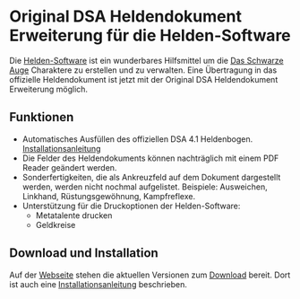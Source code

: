 # Original DSA Heldendokument Erweiterung für die Helden-Software

Die [Helden-Software](https://www.helden-software.de/) ist ein wunderbares Hilfsmittel um die [Das Schwarze Auge](https://ulisses-spiele.de/game-system/das-schwarze-auge/) Charaktere zu erstellen und zu verwalten. 
Eine Übertragung in das offizielle Heldendokument ist jetzt mit der Original DSA Heldendokument Erweiterung möglich.


## Funktionen 

* Automatisches Ausfüllen des offiziellen DSA 4.1 Heldenbogen. [Installationsanleitung](https://thinkingstone.github.io/dsa-documents/heldendokumentoriginal/install.html)
* Die Felder des Heldendokuments können nachträglich mit einem PDF Reader geändert werden.
* Sonderfertigkeiten, die als Ankreuzfeld auf dem Dokument dargestellt werden, werden nicht nochmal aufgelistet. Beispiele: Ausweichen, Linkhand, Rüstungsgewöhnung, Kampfreflexe.
* Unterstützung für die Druckoptionen der Helden-Software:
    * Metatalente drucken
    * Geldkreise

## Download und Installation

Auf der [Webseite](https://thinkingstone.github.io/dsa-documents/heldendokumentoriginal/) stehen die aktuellen Versionen zum [Download](https://thinkingstone.github.io/dsa-documents/heldendokumentoriginal/download.html) bereit. 
Dort ist auch eine [Installationsanleitung](https://thinkingstone.github.io/dsa-documents/heldendokumentoriginal/install.html) beschrieben. 
